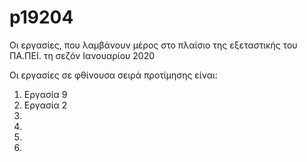 # p19204
Οι εργασίες, που λαμβάνουν μέρος στο πλαίσιο της εξεταστικής του ΠΑ.ΠΕΙ. τη σεζόν Ιανουαρίου 2020

Οι εργασίες σε φθίνουσα σειρά προτίμησης είναι:

1. Εργασία 9
2. Εργασία 2
3.
4.
5.
6.
